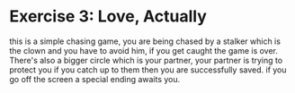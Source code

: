 # Exercise 3: Love, Actually

this is a simple chasing game, you are being chased by a stalker which is the clown and you have to avoid him, if you get caught the game is over. There's also a bigger circle which is your partner, your partner is trying to protect you if you catch up to them then you are successfully saved. if you go off the screen a special ending awaits you.

